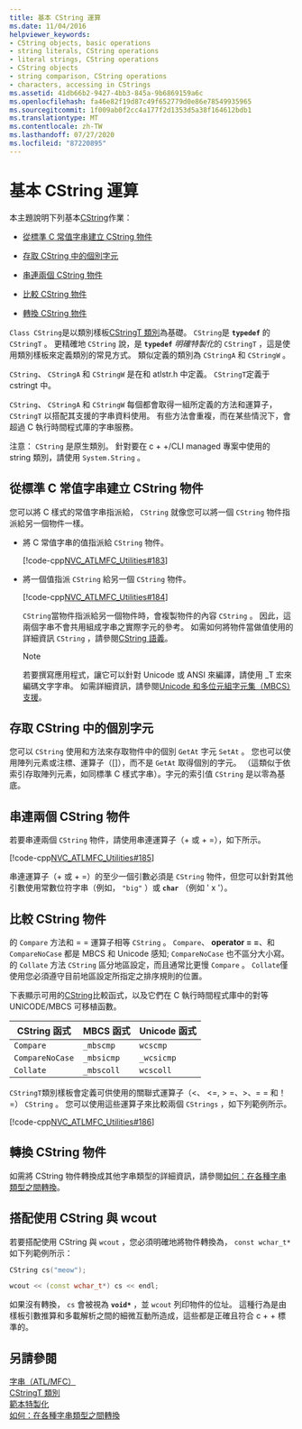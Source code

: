 ```yaml
---
title: 基本 CString 運算
ms.date: 11/04/2016
helpviewer_keywords:
- CString objects, basic operations
- string literals, CString operations
- literal strings, CString operations
- CString objects
- string comparison, CString operations
- characters, accessing in CStrings
ms.assetid: 41db66b2-9427-4bb3-845a-9b6869159a6c
ms.openlocfilehash: fa46e82f19d87c49f652779d0e86e78549935965
ms.sourcegitcommit: 1f009ab0f2cc4a177f2d1353d5a38f164612bdb1
ms.translationtype: MT
ms.contentlocale: zh-TW
ms.lasthandoff: 07/27/2020
ms.locfileid: "87220895"
---
```

# <a name="basic-cstring-operations"></a>基本 CString 運算

本主題說明下列基本[CString](../atl-mfc-shared/reference/cstringt-class.md)作業：

- [從標準 C 常值字串建立 CString 物件](#_core_creating_cstring_objects_from_standard_c_literal_strings)

- [存取 CString 中的個別字元](#_core_accessing_individual_characters_in_a_cstring)

- [串連兩個 CString 物件](#_core_concatenating_two_cstring_objects)

- [比較 CString 物件](#_core_comparing_cstring_objects)

- [轉換 CString 物件](#_core_converting_cstring_objects)

`Class CString`是以類別樣板[CStringT 類別](../atl-mfc-shared/reference/cstringt-class.md)為基礎。 `CString`是 **`typedef`** 的 `CStringT` 。 更精確地 `CString` 說，是 **`typedef`** *明確特製化*的 `CStringT` ，這是使用類別樣板來定義類別的常見方式。 類似定義的類別為 `CStringA` 和 `CStringW` 。

`CString`、 `CStringA` 和 `CStringW` 是在和 atlstr.h 中定義。 `CStringT`定義于 cstringt 中。

`CString`、 `CStringA` 和 `CStringW` 每個都會取得一組所定義的方法和運算子， `CStringT` 以搭配其支援的字串資料使用。 有些方法會重複，而在某些情況下，會超過 C 執行時間程式庫的字串服務。

注意： `CString` 是原生類別。 針對要在 c + +/CLI managed 專案中使用的 string 類別，請使用 `System.String` 。

## <a name="creating-cstring-objects-from-standard-c-literal-strings"></a><a name="_core_creating_cstring_objects_from_standard_c_literal_strings"></a>從標準 C 常值字串建立 CString 物件

您可以將 C 樣式的常值字串指派給， `CString` 就像您可以將一個 `CString` 物件指派給另一個物件一樣。

- 將 C 常值字串的值指派給 `CString` 物件。

   [!code-cpp[NVC_ATLMFC_Utilities#183](../atl-mfc-shared/codesnippet/cpp/basic-cstring-operations_1.cpp)]

- 將一個值指派 `CString` 給另一個 `CString` 物件。

   [!code-cpp[NVC_ATLMFC_Utilities#184](../atl-mfc-shared/codesnippet/cpp/basic-cstring-operations_2.cpp)]

   `CString`當物件指派給另一個物件時，會複製物件的內容 `CString` 。 因此，這兩個字串不會共用組成字串之實際字元的參考。 如需如何將物件當做值使用的詳細資訊 `CString` ，請參閱[CString 語義](../atl-mfc-shared/cstring-semantics.md)。

   > [!NOTE]
   > 若要撰寫應用程式，讓它可以針對 Unicode 或 ANSI 來編譯，請使用 _T 宏來編碼文字字串。 如需詳細資訊，請參閱[Unicode 和多位元組字元集（MBCS）支援](../atl-mfc-shared/unicode-and-multibyte-character-set-mbcs-support.md)。

## <a name="accessing-individual-characters-in-a-cstring"></a><a name="_core_accessing_individual_characters_in_a_cstring"></a>存取 CString 中的個別字元

您可以 `CString` 使用和方法來存取物件中的個別 `GetAt` 字元 `SetAt` 。 您也可以使用陣列元素或注標、運算子（[]），而不是 `GetAt` 取得個別的字元。 （這類似于依索引存取陣列元素，如同標準 C 樣式字串）。字元的索引值 `CString` 是以零為基底。

## <a name="concatenating-two-cstring-objects"></a><a name="_core_concatenating_two_cstring_objects"></a>串連兩個 CString 物件

若要串連兩個 `CString` 物件，請使用串連運算子（+ 或 + =），如下所示。

[!code-cpp[NVC_ATLMFC_Utilities#185](../atl-mfc-shared/codesnippet/cpp/basic-cstring-operations_3.cpp)]

串連運算子（+ 或 + =）的至少一個引數必須是 `CString` 物件，但您可以針對其他引數使用常數位符字串（例如， `"big"` ）或 **`char`** （例如 ' x '）。

## <a name="comparing-cstring-objects"></a><a name="_core_comparing_cstring_objects"></a>比較 CString 物件

的 `Compare` 方法和 = = 運算子相等 `CString` 。 `Compare`、 **operator = =**、和 `CompareNoCase` 都是 MBCS 和 Unicode 感知; `CompareNoCase` 也不區分大小寫。 的 `Collate` 方法 `CString` 區分地區設定，而且通常比更慢 `Compare` 。 `Collate`僅使用您必須遵守目前地區設定所指定之排序規則的位置。

下表顯示可用的[CString](../atl-mfc-shared/reference/cstringt-class.md)比較函式，以及它們在 C 執行時間程式庫中的對等 UNICODE/MBCS 可移植函數。

|CString 函式|MBCS 函式|Unicode 函式|
|----------------------|-------------------|----------------------|
|`Compare`|`_mbscmp`|`wcscmp`|
|`CompareNoCase`|`_mbsicmp`|`_wcsicmp`|
|`Collate`|`_mbscoll`|`wcscoll`|

`CStringT`類別樣板會定義可供使用的關聯式運算子（<、 \<=, > =、>、= = 和！ =） `CString` 。 您可以使用這些運算子來比較兩個 `CStrings` ，如下列範例所示。

[!code-cpp[NVC_ATLMFC_Utilities#186](../atl-mfc-shared/codesnippet/cpp/basic-cstring-operations_4.cpp)]

## <a name="converting-cstring-objects"></a><a name="_core_converting_cstring_objects"></a>轉換 CString 物件

如需將 CString 物件轉換成其他字串類型的詳細資訊，請參閱[如何：在各種字串類型之間轉換](../text/how-to-convert-between-various-string-types.md)。

## <a name="using-cstring-with-wcout"></a>搭配使用 CString 與 wcout

若要搭配使用 CString 與 `wcout` ，您必須明確地將物件轉換為， `const wchar_t*` 如下列範例所示：

```cpp
CString cs("meow");

wcout << (const wchar_t*) cs << endl;
```

如果沒有轉換， `cs` 會被視為 **`void*`** ，並 `wcout` 列印物件的位址。 這種行為是由樣板引數推算和多載解析之間的細微互動所造成，這些都是正確且符合 c + + 標準的。

## <a name="see-also"></a>另請參閱

[字串（ATL/MFC）](../atl-mfc-shared/strings-atl-mfc.md)<br/>
[CStringT 類別](../atl-mfc-shared/reference/cstringt-class.md)<br/>
[範本特製化](../cpp/template-specialization-cpp.md)<br/>
[如何：在各種字串類型之間轉換](../text/how-to-convert-between-various-string-types.md)
